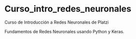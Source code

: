# Curso_intro_redes_neuronales
Curso de Introducción a Redes Neuronales de Platzi

Fundamentos de Redes Neuronales usando Python y Keras.
